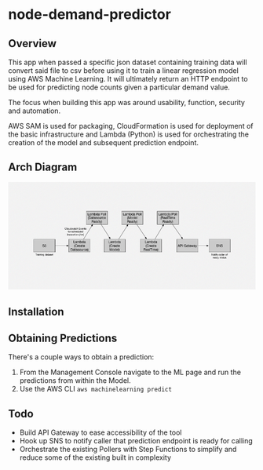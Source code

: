 # node-demand-predictor

## Overview

This app when passed a specific json dataset containing training data will convert said file to csv before using it to train a linear regression model using AWS Machine Learning. It will ultimately return an HTTP endpoint to be used for predicting node counts given a particular demand value.

The focus when building this app was around usability, function, security and automation.

AWS SAM is used for packaging, CloudFormation is used for deployment of the basic infrastructure and Lambda (Python) is used for orchestrating the creation of the model and subsequent prediction endpoint.

## Arch Diagram

<p align="center"><img src="assets/node-demand-predictor.jpg" alt="Node Demand Predictor Arch Diagram"></p>

## Installation


## Obtaining Predictions
There's a couple ways to obtain a prediction:

1. From the Management Console navigate to the ML page and run the predictions from within the Model.
2. Use the AWS CLI `aws machinelearning predict`

## Todo
* Build API Gateway to ease accessibility of the tool
* Hook up SNS to notify caller that prediction endpoint is ready for calling
* Orchestrate the existing Pollers with Step Functions to simplify and reduce some of the existing built in complexity
